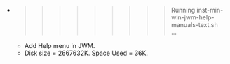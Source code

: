 * >>>>>>>>> Running inst-min-win-jwm-help-manuals-text.sh ...
  * Add Help menu in JWM.
  * Disk size = 2667632K. Space Used = 36K.
